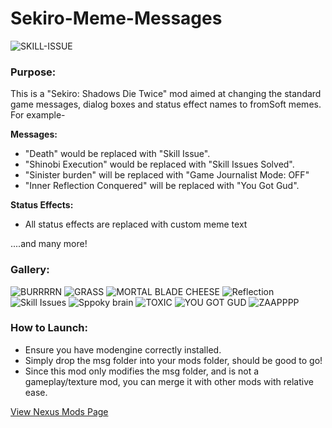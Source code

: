 # Sekiro-Meme-Messages

![SKILL-ISSUE](https://user-images.githubusercontent.com/68727041/184671126-88ab7608-2913-4103-b2f0-c5429d560a65.png)


### Purpose:

This is a "Sekiro: Shadows Die Twice" mod aimed at changing the standard game messages, dialog boxes and status effect names to fromSoft memes.
For example-

**Messages:**

- "Death" would be replaced with "Skill Issue".
- "Shinobi Execution" would be replaced with "Skill Issues Solved".
- "Sinister burden" will be replaced with  "Game Journalist Mode: OFF"
- "Inner Reflection Conquered" will be replaced with "You Got Gud".

**Status Effects:**

- All status effects are replaced with custom meme text

....and many more!

### Gallery:

![BURRRRN](https://user-images.githubusercontent.com/68727041/184983980-befcb726-2559-498a-b3ac-b1e141908915.png)
![GRASS](https://user-images.githubusercontent.com/68727041/184984081-154530ae-9b24-4d11-8d0c-ded3311fd643.png)
![MORTAL BLADE CHEESE](https://user-images.githubusercontent.com/68727041/184984131-b9216ec7-339b-4caa-ac1f-93db5c11e1b7.png)
![Reflection](https://user-images.githubusercontent.com/68727041/184984171-94d282e7-29b1-4092-bf7c-1ddbc80afbb7.png)
![Skill Issues](https://user-images.githubusercontent.com/68727041/184984246-b6bee554-5430-43d5-9e71-efc2f88b5ffc.png)
![Sppoky brain](https://user-images.githubusercontent.com/68727041/184984274-c2aa1fe9-3533-47af-bf48-4d6f972938b0.png)
![TOXIC](https://user-images.githubusercontent.com/68727041/184984305-02cc19f4-dca6-470c-9492-1e2657f29180.png)
![YOU GOT GUD](https://user-images.githubusercontent.com/68727041/184984330-a943fc26-38bd-4dc8-b8a5-7305e5e8dd03.png)
![ZAAPPPP](https://user-images.githubusercontent.com/68727041/184984389-8851e981-fd59-4671-8a5f-6eeac2a9c194.png)

### How to Launch:

- Ensure you have modengine correctly installed.
- Simply drop the msg folder into your mods folder, should be good to go!
- Since this mod only modifies the msg folder, and is not a gameplay/texture mod, you can merge it with other mods with relative ease.

<a href="https://www.nexusmods.com/sekiro/mods/1066">View Nexus Mods Page</a>


